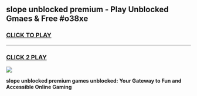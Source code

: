 
## slope unblocked premium - Play Unblocked Gmaes & Free #o38xe
<h3>
<a href="https://news.freeplayer.one?title=slope_unblocked_premium&ref=24F">CLICK TO PLAY</a></h3>
<hr>

<h3>
<a href="https://news.freeplayer.one?title=slope_unblocked_premium&ref=24F">CLICK 2 PLAY</a>
  
</h3>

<a href="https://news.freeplayer.one?title=slope_unblocked_premium&ref=24F/"><img src="https://clearcache.store/games.png"></a>


**slope unblocked premium games unblocked: Your Gateway to Fun and Accessible Online Gaming**
